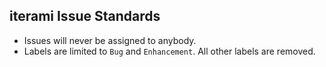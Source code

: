 iterami Issue Standards
-----------------------

* Issues will never be assigned to anybody.
* Labels are limited to `Bug` and `Enhancement`. All other labels are removed.
